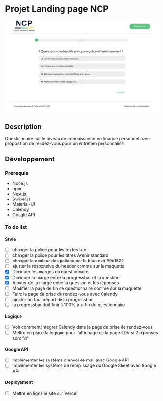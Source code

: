 # Projet Landing page NCP

![Landing page NCP](image.png)

## Description
Questionnaire sur le niveau de connaissance en finance personnel avec proposition de rendez-vous pour un entretien personnalisé.

## Développement
### Prérequis
- Node.js
- npm
- Next.js
- Swiper.js
- Material-UI
- Calendy
- Google API

### To do list
#### Style
- [ ] changer la police pour les textes lato
- [ ] changer la police pour les titres Avenir standard
- [ ] changer la couleur des polices par le blue nuit #0c1629
- [ ] ajuster le responsive du header comme sur la maquette
- [x] Diminuer les marges du questionnaire
- [x] Diminuer la marge entre la progressbar et la question
- [x] Ajouter de la marge entre la question et les réponses
- [ ] Modifier la page de fin de questionnaire comme sur la maquette
- [ ] Faire la page de prise de rendez-vous avec Calendy
- [ ] ajouter un faut départ de la progressbar
- [ ] la progressbar doit finir à 100% à la fin du questionnaire

#### Logique
- [ ] Voir comment intégrer Calendy dans la page de prise de rendez-vous
- [ ] Mettre en place la logique pour l'affichage de la page RDV si 2 réponses sont "d"

#### Google API
- [ ] Implémenter les système d'envoi de mail avec Google API
- [ ] Implémenter les système de remplissage du Google Sheet avec Google API

#### Déployement
- [ ] Mettre en ligne le site sur Vercel
